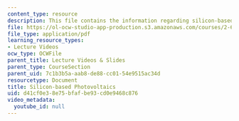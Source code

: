```yaml
---
content_type: resource
description: This file contains the information regarding silicon-based photovoltaics.
file: https://ol-ocw-studio-app-production.s3.amazonaws.com/courses/2-627-fundamentals-of-photovoltaics-fall-2013/d41cf0e38e75bfafbe93cd0e9468c876_MIT2_627F13_lec10-11.pdf
file_type: application/pdf
learning_resource_types:
- Lecture Videos
ocw_type: OCWFile
parent_title: Lecture Videos & Slides
parent_type: CourseSection
parent_uid: 7c1b3b5a-aab8-de88-cc01-54e9515ac34d
resourcetype: Document
title: Silicon-based Photovoltaics
uid: d41cf0e3-8e75-bfaf-be93-cd0e9468c876
video_metadata:
  youtube_id: null
---
```

